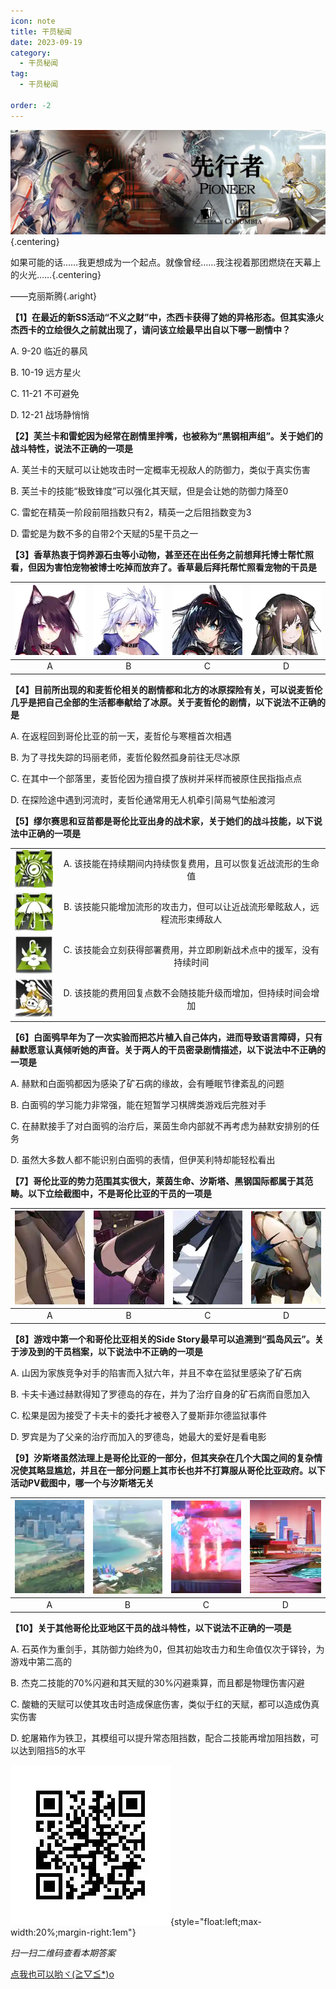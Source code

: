 ```yaml
---
icon: note
title: 干员秘闻
date: 2023-09-19
category:
  - 干员秘闻
tag:
  - 干员秘闻

order: -2
---
```


![](./res/ope_sec/topic.webp) {.centering}

如果可能的话……我更想成为一个起点。就像曾经……我注视着那团燃烧在天幕上的火光……{.centering}

——克丽斯腾{.aright}

<!-- more -->

**【1】在最近的新SS活动“不义之财”中，杰西卡获得了她的异格形态。但其实涤火杰西卡的立绘很久之前就出现了，请问该立绘最早出自以下哪一剧情中？**

A. 9-20 临近的暴风

B. 10-19 远方星火

C. 11-21 不可避免

D. 12-21 战场静悄悄

**【2】芙兰卡和雷蛇因为经常在剧情里拌嘴，也被称为“黑钢相声组”。关于她们的战斗特性，说法不正确的一项是**

A. 芙兰卡的天赋可以让她攻击时一定概率无视敌人的防御力，类似于真实伤害

B. 芙兰卡的技能“极致锋度”可以强化其天赋，但是会让她的防御力降至0

C. 雷蛇在精英一阶段前阻挡数只有2，精英一之后阻挡数变为3

D. 雷蛇是为数不多的自带2个天赋的5星干员之一

**【3】香草热衷于饲养源石虫等小动物，甚至还在出任务之前想拜托博士帮忙照看，但因为害怕宠物被博士吃掉而放弃了。香草最后拜托帮忙照看宠物的干员是**

| ![](./res/ope_sec/q3_1.webp) | ![](./res/ope_sec/q3_2.webp) | ![](./res/ope_sec/q3_3.webp) | ![](./res/ope_sec/q3_4.webp) |
| :---: | :---: | :---: | :---: |
| A | B | C | D |

**【4】目前所出现的和麦哲伦相关的剧情都和北方的冰原探险有关，可以说麦哲伦几乎是把自己全部的生活都奉献给了冰原。关于麦哲伦的剧情，以下说法不正确的是**

A. 在返程回到哥伦比亚的前一天，麦哲伦与寒檀首次相遇

B. 为了寻找失踪的玛丽老师，麦哲伦毅然孤身前往无尽冰原

C. 在其中一个部落里，麦哲伦因为擅自摸了族树并采样而被原住民指指点点

D. 在探险途中遇到河流时，麦哲伦通常用无人机牵引简易气垫船渡河

**【5】缪尔赛思和豆苗都是哥伦比亚出身的战术家，关于她们的战斗技能，以下说法中正确的一项是**

| | |
| :---: | :---: |
| ![](./res/ope_sec/q5_1.webp) | A. 该技能在持续期间内持续恢复费用，且可以恢复近战流形的生命值 |
| ![](./res/ope_sec/q5_2.webp) | B. 该技能只能增加流形的攻击力，但可以让近战流形晕眩敌人，远程流形束缚敌人 |
| ![](./res/ope_sec/q5_3.webp) | C. 该技能会立刻获得部署费用，并立即刷新战术点中的援军，没有持续时间 |
| ![](./res/ope_sec/q5_4.webp) | D. 该技能的费用回复点数不会随技能升级而增加，但持续时间会增加 |

**【6】白面鸮早年为了一次实验而把芯片植入自己体内，进而导致语言障碍，只有赫默愿意认真倾听她的声音。关于两人的干员密录剧情描述，以下说法中不正确的一项是**

A. 赫默和白面鸮都因为感染了矿石病的缘故，会有睡眠节律紊乱的问题

B. 白面鸮的学习能力非常强，能在短暂学习棋牌类游戏后完胜对手

C. 在赫默接手了对白面鸮的治疗后，莱茵生命内部就不再考虑为赫默安排别的任务

D. 虽然大多数人都不能识别白面鸮的表情，但伊芙利特却能轻松看出

**【7】哥伦比亚的势力范围其实很大，莱茵生命、汐斯塔、黑钢国际都属于其范畴。以下立绘截图中，不是哥伦比亚的干员的一项是**

| ![](./res/ope_sec/q7_1.webp) | ![](./res/ope_sec/q7_2.webp) | ![](./res/ope_sec/q7_3.webp) | ![](./res/ope_sec/q7_4.webp) |
| :---: | :---: | :---: | :---: |
| A | B | C | D |

**【8】游戏中第一个和哥伦比亚相关的Side Story最早可以追溯到“孤岛风云”。关于涉及到的干员档案，以下说法中不正确的一项是**

A. 山因为家族竞争对手的陷害而入狱六年，并且不幸在监狱里感染了矿石病

B. 卡夫卡通过赫默得知了罗德岛的存在，并为了治疗自身的矿石病而自愿加入

C. 松果是因为接受了卡夫卡的委托才被卷入了曼斯菲尔德监狱事件

D. 罗宾是为了父亲的治疗而加入的罗德岛，她最大的爱好是看电影

**【9】汐斯塔虽然法理上是哥伦比亚的一部分，但其夹杂在几个大国之间的复杂情况使其略显尴尬，并且在一部分问题上其市长也并不打算服从哥伦比亚政府。以下活动PV截图中，哪一个与汐斯塔无关**

| ![](./res/ope_sec/q9_1.webp) | ![](./res/ope_sec/q9_2.webp) | ![](./res/ope_sec/q9_3.webp) | ![](./res/ope_sec/q9_4.webp) |
| :---: | :---: | :---: | :---: |
| A | B | C | D |

**【10】关于其他哥伦比亚地区干员的战斗特性，以下说法不正确的一项是**

A. 石英作为重剑手，其防御力始终为0，但其初始攻击力和生命值仅次于铎铃，为游戏中第二高的

B. 杰克二技能的70%闪避和其天赋的30%闪避乘算，而且都是物理伤害闪避

C. 酸糖的天赋可以使其攻击时造成保底伤害，类似于红的天赋，都可以造成伪真实伤害

D. 蛇屠箱作为铁卫，其模组可以提升常态阻挡数，配合二技能再增加阻挡数，可以达到阻挡5的水平

![](./res/ope_sec/answer.webp){style="float:left;max-width:20%;margin-right:1em"}

*扫一扫二维码查看本期答案*

[点我也可以哟ヾ(≧▽≦*)o](https://www.wjx.cn/vm/wMLNNWE.aspx)<eod />

<FakeAds />